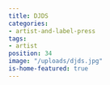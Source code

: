 ```yaml
---
title: DJDS
categories:
- artist-and-label-press
tags:
- artist
position: 34
image: "/uploads/djds.jpg"
is-home-featured: true
---
```


